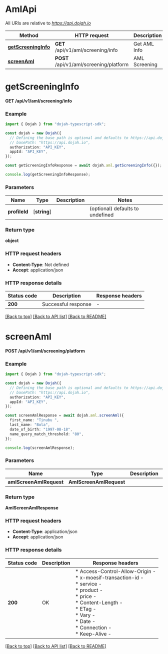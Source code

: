 # AmlApi

All URIs are relative to *https://api.dojah.io*

Method | HTTP request | Description
------------- | ------------- | -------------
[**getScreeningInfo**](AmlApi.md#getScreeningInfo) | **GET** /api/v1/aml/screening/info | Get AML Info
[**screenAml**](AmlApi.md#screenAml) | **POST** /api/v1/aml/screening/platform | AML Screening


# **getScreeningInfo**

#### **GET** /api/v1/aml/screening/info


### Example


```typescript
import { Dojah } from "dojah-typescript-sdk";

const dojah = new Dojah({
  // Defining the base path is optional and defaults to https://api.dojah.io
  // basePath: "https://api.dojah.io",
  authorization: "API_KEY",
  appId: "API_KEY",
});

const getScreeningInfoResponse = await dojah.aml.getScreeningInfo({});

console.log(getScreeningInfoResponse);
```


### Parameters

Name | Type | Description  | Notes
------------- | ------------- | ------------- | -------------
 **profileId** | [**string**] |  | (optional) defaults to undefined


### Return type

**object**

### HTTP request headers

 - **Content-Type**: Not defined
 - **Accept**: application/json


### HTTP response details
| Status code | Description | Response headers |
|-------------|-------------|------------------|
**200** | Successful response |  -  |

[[Back to top]](#) [[Back to API list]](../README.md#documentation-for-api-endpoints) [[Back to README]](../README.md)

# **screenAml**

#### **POST** /api/v1/aml/screening/platform


### Example


```typescript
import { Dojah } from "dojah-typescript-sdk";

const dojah = new Dojah({
  // Defining the base path is optional and defaults to https://api.dojah.io
  // basePath: "https://api.dojah.io",
  authorization: "API_KEY",
  appId: "API_KEY",
});

const screenAmlResponse = await dojah.aml.screenAml({
  first_name: "Tinubu ",
  last_name: "Bola",
  date_of_birth: "1997-08-18",
  name_query_match_threshold: "80",
});

console.log(screenAmlResponse);
```


### Parameters

Name | Type | Description  | Notes
------------- | ------------- | ------------- | -------------
 **amlScreenAmlRequest** | **AmlScreenAmlRequest**|  |


### Return type

**AmlScreenAmlResponse**

### HTTP request headers

 - **Content-Type**: application/json
 - **Accept**: application/json


### HTTP response details
| Status code | Description | Response headers |
|-------------|-------------|------------------|
**200** | OK |  * Access-Control-Allow-Origin -  <br>  * x-moesif-transaction-id -  <br>  * service -  <br>  * product -  <br>  * price -  <br>  * Content-Length -  <br>  * ETag -  <br>  * Vary -  <br>  * Date -  <br>  * Connection -  <br>  * Keep-Alive -  <br>  |

[[Back to top]](#) [[Back to API list]](../README.md#documentation-for-api-endpoints) [[Back to README]](../README.md)


